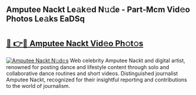 ## Amputee Nackt Le𝚊k𝚎d N𝚞𝚍e - Part-Mcm Vid𝚎o Photos Le𝚊ks EaDSq

# <h2><a href="http://fb9z3c.evod.top/?m=Amputee+Nackt">🔗 👉🔴 Amputee Nackt Vid𝚎o Ph𝚘t𝚘s</a></h2>

[![Amputee Nackt N𝚞d𝚎s](https://i.imgur.com/8V9OHl7.gif)](http://fb9z3c.evod.top/?m=Amputee+Nackt)
Web celebrity Amputee Nackt and digital artist, renowned for posting dance and lifestyle content through solo and collaborative dance routines and short videos. Distinguished journalist Amputee Nackt, recognized for their insightful reporting and contributions to the world of journalism. 
